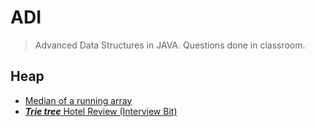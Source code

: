 # ADI

> Advanced Data Structures in JAVA. Questions done in classroom.

## Heap

- [Median of a running array](./ADI/MedianRunArray.java)
- [___Trie tree___ Hotel Review (Interview Bit)](./ADI/Trie.java)
